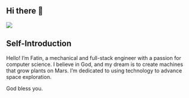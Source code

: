 ## Hi there 👋

<div display="flex">
<img src="https://github-readme-stats.vercel.app/api/top-langs/?username=ChuheZhang&layout=compact&icon_color=eed0d2&text_color=24292e&bg_color=ffffff&title_color=eed0d2&hide_title=true" />
</div>

## Self-Introduction
Hello! I’m Fatin, a mechanical and full-stack engineer with a passion for computer science. I believe in God, and my dream is to create machines that grow plants on Mars. I’m dedicated to using technology to advance space exploration.

God bless you.
<!--
**ChuheZhang/ChuheZhang** is a ✨ _special_ ✨ repository because its `README.md` (this file) appears on your GitHub profile.

Here are some ideas to get you started:

- 🔭 I’m currently working on ...
- 🌱 I’m currently learning ...
- 👯 I’m looking to collaborate on ...
- 🤔 I’m looking for help with ...
- 💬 Ask me about ...
- 📫 How to reach me: ...
- 😄 Pronouns: ...
- ⚡ Fun fact: ...
-->
